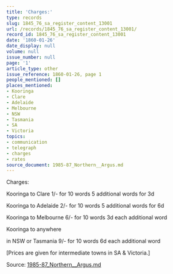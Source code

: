 ```yaml
---
title: 'Charges:'
type: records
slug: 1845_76_sa_register_content_13001
url: /records/1845_76_sa_register_content_13001/
record_id: 1845_76_sa_register_content_13001
date: '1860-01-26'
date_display: null
volume: null
issue_number: null
page: '1'
article_type: other
issue_reference: 1860-01-26, page 1
people_mentioned: []
places_mentioned:
- Kooringa
- Clare
- Adelaide
- Melbourne
- NSW
- Tasmania
- SA
- Victoria
topics:
- communication
- telegraph
- charges
- rates
source_document: 1985-87_Northern__Argus.md
---
```


Charges:

Kooringa to Clare		1/- for 10 words	5 additional words for 3d

Kooringa to Adelaide		2/- for 10 words	5 additional words for 6d

Kooringa to Melbourne		6/- for 10 words	3d each additional word

Kooringa to anywhere

in NSW or Tasmania		9/- for 10 words	6d each additional word

[Prices are given for intermediate towns in SA & Victoria.]

Source: [1985-87_Northern__Argus.md](/downloads/markdown/1985-87_Northern__Argus.md)
